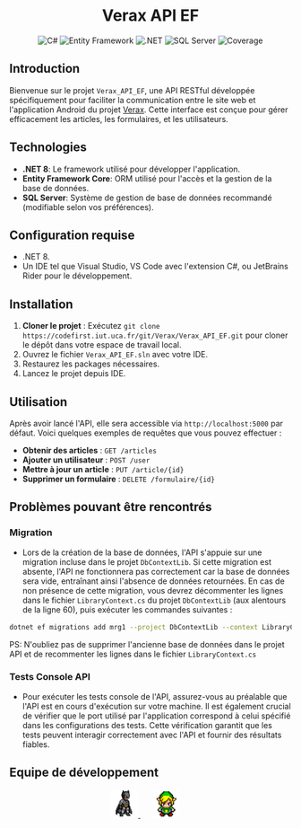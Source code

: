 <h1 align="center">Verax API EF</h1>

<p align="center">
  <img src="https://img.shields.io/badge/C%23-239120.svg?style=for-the-badge&logo=c-sharp&logoColor=white" alt="C#"/>
  <img src="https://img.shields.io/badge/Entity%20Framework-512BD4.svg?style=for-the-badge&logo=entity-framework&logoColor=white" alt="Entity Framework"/>
  <img src="https://img.shields.io/badge/.NET-512BD4.svg?style=for-the-badge&logo=.net&logoColor=white" alt=".NET"/>
  <img src="https://img.shields.io/badge/SQL%20Server-E34F26.svg?style=for-the-badge&logo=microsoft-sql-server&logoColor=white" alt="SQL Server"/>


  <img src="https://codefirst.iut.uca.fr/sonar/api/project_badges/measure?project=Verax_API_EF&metric=alert_status&token=09154b15417d84a94e809d60f1d5bb01654b5501" alt="Coverage"/>
</p>


## Introduction

Bienvenue sur le projet `Verax_API_EF`, une API RESTful développée spécifiquement pour faciliter la communication entre le site web et l'application Android du projet [Verax](https://codefirst.iut.uca.fr/git/Verax/Verax). Cette interface est conçue pour gérer efficacement les articles, les formulaires, et les utilisateurs.

## Technologies

- **.NET 8**: Le framework utilisé pour développer l'application.
- **Entity Framework Core**: ORM utilisé pour l'accès et la gestion de la base de données.
- **SQL Server**: Système de gestion de base de données recommandé (modifiable selon vos préférences).

## Configuration requise

- .NET 8.
- Un IDE tel que Visual Studio, VS Code avec l'extension C#, ou JetBrains Rider pour le développement.

## Installation

1. **Cloner le projet** : Exécutez `git clone https://codefirst.iut.uca.fr/git/Verax/Verax_API_EF.git` pour cloner le dépôt dans votre espace de travail local.
2. Ouvrez le fichier `Verax_API_EF.sln` avec votre IDE.
3. Restaurez les packages nécessaires.
4. Lancez le projet depuis IDE.

## Utilisation

Après avoir lancé l'API, elle sera accessible via `http://localhost:5000` par défaut. Voici quelques exemples de requêtes que vous pouvez effectuer :

- **Obtenir des articles** : `GET /articles`
- **Ajouter un utilisateur** : `POST /user` 
- **Mettre à jour un article** : `PUT /article/{id}` 
- **Supprimer un formulaire** : `DELETE /formulaire/{id}`

## Problèmes pouvant être rencontrés


### Migration


 - Lors de la création de la base de données, l'API s'appuie sur une migration incluse dans le projet `DbContextLib`. Si cette migration est absente, l'API ne fonctionnera pas correctement car la base de données sera vide, entraînant ainsi l'absence de données retournées. En cas de non présence de cette migration, vous devrez décommenter les lignes dans le fichier `LibraryContext.cs` du projet `DbContextLib` (aux alentours de la ligne 60), puis exécuter les commandes suivantes :

```bash
dotnet ef migrations add mrg1 --project DbContextLib --context LibraryContext
```

PS: N'oubliez pas de supprimer l'ancienne base de données dans le projet API et de recommenter les lignes dans le fichier `LibraryContext.cs`


### Tests Console API
 - Pour exécuter les tests console de l'API, assurez-vous au préalable que l'API est en cours d'exécution sur votre machine. Il est également crucial de vérifier que le port utilisé par l'application correspond à celui spécifié dans les configurations des tests. Cette vérification garantit que les tests peuvent interagir correctement avec l'API et fournir des résultats fiables.



## Equipe de développement
<p align="center" >

<a href="https://codefirst.iut.uca.fr/git/louis.laborie"  style="margin-right: 20px;">
  <img src="img/Louis.png" width="50" height="50" title="Louis Laborie" alt="Louis Laborie"/>
</a>
<a href="https://codefirst.iut.uca.fr/git/tony.fages" style="margin-right: 20px;">
  <img src="img/Tony.png" width="50" height="50" title="Tony Fages" alt="Tony Fages"/>
</a>
<p>

